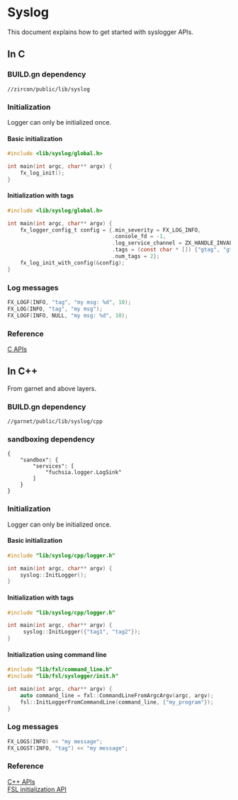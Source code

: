 # Syslog

This document explains how to get started with syslogger APIs.

## In C

### BUILD.gn dependency

```gn
//zircon/public/lib/syslog
```

### Initialization

Logger can only be initialized once.

#### Basic initialization

```C
#include <lib/syslog/global.h>

int main(int argc, char** argv) {
    fx_log_init();
}
```

#### Initialization with tags

```C
#include <lib/syslog/global.h>

int main(int argc, char** argv) {
    fx_logger_config_t config = {.min_severity = FX_LOG_INFO,
                                 .console_fd = -1,
                                 .log_service_channel = ZX_HANDLE_INVALID,
                                 .tags = (const char * []) {"gtag", "gtag2"},
                                 .num_tags = 2};
    fx_log_init_with_config(&config);
}
```

### Log messages

```C
FX_LOGF(INFO, "tag", "my msg: %d", 10);
FX_LOG(INFO, "tag", "my msg");
FX_LOGF(INFO, NULL, "my msg: %d", 10);
```

### Reference

[C APIs](https://fuchsia.googlesource.com/fuchsia/+/master/zircon/system/ulib/syslog/include/lib/syslog/global.h)

## In C++

From garnet and above layers.

### BUILD.gn dependency

```gn
//garnet/public/lib/syslog/cpp
```

### sandboxing dependency

```
{
    "sandbox": {
        "services": [
            "fuchsia.logger.LogSink"
        ]
    }
}
```

### Initialization

Logger can only be initialized once.

#### Basic initialization

```C++
#include "lib/syslog/cpp/logger.h"

int main(int argc, char** argv) {
    syslog::InitLogger();
}
```

#### Initialization with tags

```C++
#include "lib/syslog/cpp/logger.h"

int main(int argc, char** argv) {
     syslog::InitLogger({"tag1", "tag2"});
}
```

#### Initialization using command line

```C++
#include "lib/fxl/command_line.h"
#include "lib/fsl/syslogger/init.h"

int main(int argc, char** argv) {
    auto command_line = fxl::CommandLineFromArgcArgv(argc, argv);
    fsl::InitLoggerFromCommandLine(command_line, {"my_program"});
}
```

### Log messages

```C++
FX_LOGS(INFO) << "my message";
FX_LOGST(INFO, "tag") << "my message";
```

### Reference

[C++ APIs](https://fuchsia.googlesource.com/fuchsia/+/master/garnet/public/lib/syslog/cpp/logger.h)
<br/>
[FSL initialization API](https://fuchsia.googlesource.com/fuchsia/+/master/garnet/public/lib/fsl/syslogger/init.h)
